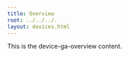 ```yaml
---
title: Overview
root: ../../../.
layout: devices.html
---
```


This is the device-ga-overview content.
